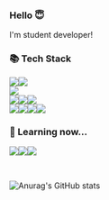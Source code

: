 <h3>Hello 😇</h3>
<p>I'm student developer!</p>

<h3>📚 Tech Stack</h3>
<p dir="auto">
<img src="https://img.shields.io/badge/-Django-092E20?logo=Django&amp;logoColor=white&amp;labelColor=092E20" style="max-width: 100%;"><img src="https://img.shields.io/badge/-Express-000000?logo=Express&amp;logoColor=white&amp;labelColor=000000" style="max-width: 100%;"><br/><img src="https://img.shields.io/badge/-MongoDB-47A248?logo=MongoDB&amp;logoColor=white&amp;labelColor=47A248" style="max-width: 100%;"><br/><img src="https://img.shields.io/badge/-Pug-A86454?logo=Pug&amp;logoColor=black&amp;labelColor=A86454" style="max-width: 100%;"><img src="https://img.shields.io/badge/-Javascript-F7DF1E?logo=Javascript&amp;logoColor=white&amp;labelColor=F7DF1E" style="max-width: 100%;"><img src="https://img.shields.io/badge/-TypeScript-3178C6?logo=TypeScript&amp;logoColor=white&amp;labelColor=3178C6" style="max-width: 100%;"><br/><img src="https://img.shields.io/badge/-React-61DAFB?logo=React&amp;logoColor=black&amp;labelColor=61DAFB" style="max-width: 100%;"><img src="https://img.shields.io/badge/-Chakra UI-319795?logo=Chakra UI&amp;logoColor=white&amp;labelColor=319795" style="max-width: 100%;"><img src="https://img.shields.io/badge/-gulp-CF4647?logo=gulp&amp;logoColor=white&amp;labelColor=CF4647" style="max-width: 100%;"><img src="https://img.shields.io/badge/-Node.js-339933?logo=Node.js&amp;logoColor=white&amp;labelColor=339933" style="max-width: 100%;"><p>

<h3>🫧 Learning now...</h3>
<p dir="auto"><img src="https://img.shields.io/badge/-JAVA-orange?logo=CoffeeScript&amp;logoColor=white&amp;labelColor=orange" style="max-width: 100%;"><img src="https://img.shields.io/badge/-Spring-6DB33F?logo=Spring&amp;logoColor=white&amp;labelColor=6DB33F" style="max-width: 100%;"><img src="https://img.shields.io/badge/-MySQL-4479A1?logo=MySQL&amp;logoColor=white&amp;labelColor=4479A1" style="max-width: 100%;"><p>
<br/>
  
![Anurag's GitHub stats](https://github-readme-stats.vercel.app/api?username=dockerel&show_icons=true&theme=vue)
